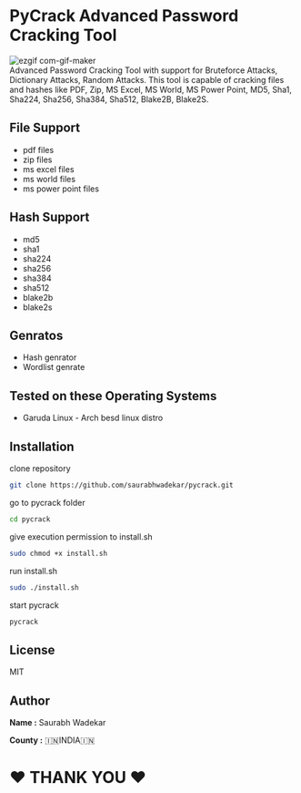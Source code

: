 

# PyCrack Advanced Password Cracking Tool 
![ezgif com-gif-maker](https://user-images.githubusercontent.com/55120484/172302839-bbc0ad22-e676-4cb4-bb3b-0ad50d65f365.gif)
<br>
Advanced Password Cracking Tool with support for Bruteforce Attacks, Dictionary Attacks, Random Attacks.
This tool is capable of cracking files and hashes like PDF, Zip, MS Excel, MS World, MS Power Point, MD5, Sha1, Sha224, Sha256, Sha384, Sha512, Blake2B, Blake2S.
## File Support
* pdf files
* zip files
* ms excel files
* ms world files
* ms power point files
## Hash Support
* md5
* sha1
* sha224
* sha256
* sha384
* sha512
* blake2b
* blake2s
## Genratos
* Hash genrator
* Wordlist genrate

## Tested on these Operating Systems
* Garuda Linux - Arch besd linux distro

## Installation

clone repository
```sh
git clone https://github.com/saurabhwadekar/pycrack.git
```
go to pycrack folder
```sh
cd pycrack
```
give execution permission to install.sh
```sh
sudo chmod +x install.sh
```
run install.sh
```sh
sudo ./install.sh
```
start pycrack
```sh
pycrack
```

## License

MIT

## Author

<b>Name :</b> Saurabh Wadekar<br>

<b>County :</b> 🇮🇳INDIA🇮🇳<br>

<h1>❤️ THANK YOU ❤️</h1><br>
